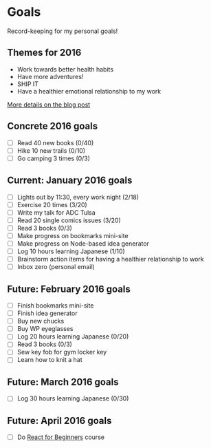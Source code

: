 # Goals
Record-keeping for my personal goals!

## Themes for 2016

* Work towards better health habits
* Have more adventures!
* SHIP IT
* Have a healthier emotional relationship to my work

[More details on the blog post](http://melanie-richards.com/blog/my-2015-in-review)

## Concrete 2016 goals

* [ ] Read 40 new books (0/40)
* [ ] Hike 10 new trails (0/10)
* [ ] Go camping 3 times (0/3)

## Current: January 2016 goals

* [ ] Lights out by 11:30, every work night (2/18)
* [ ] Exercise 20 times (3/20)
* [ ] Write my talk for ADC Tulsa
* [ ] Read 20 single comics issues (3/20)
* [ ] Read 3 books (0/3)
* [ ] Make progress on bookmarks mini-site
* [ ] Make progress on Node-based idea generator
* [ ] Log 10 hours learning Japanese (1/10)
* [ ] Brainstorm action items for having a healthier relationship to work
* [ ] Inbox zero (personal email)

## Future: February 2016 goals

* [ ] Finish bookmarks mini-site
* [ ] Finish idea generator
* [ ] Buy new chucks
* [ ] Buy WP eyeglasses
* [ ] Log 20 hours learning Japanese (0/20)
* [ ] Read 3 books (0/3)
* [ ] Sew key fob for gym locker key
* [ ] Learn how to knit a hat

## Future: March 2016 goals

* [ ] Log 30 hours learning Japanese (0/30)

## Future: April 2016 goals

* [ ] Do [React for Beginners](https://reactforbeginners.com/) course
